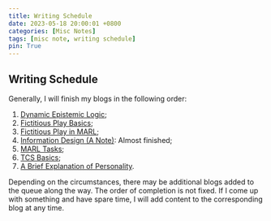 ```yaml
---
title: Writing Schedule
date: 2023-05-18 20:00:01 +0800
categories: [Misc Notes]
tags: [misc note, writing schedule]
pin: True
---
```


## Writing Schedule

Generally, I will finish my blogs in the following order: 
1. [Dynamic Epistemic Logic](https://yuelin301.github.io/posts/Dynamic-Epistemic-Logic/);
2. [Fictitious Play Basics](https://yuelin301.github.io/posts/Fictitious-Play-Basics/);
3. [Fictitious Play in MARL](https://yuelin301.github.io/posts/Fictitious-Play-MARL/);
4. [Information Design (A Note)](https://yuelin301.github.io/posts/Information-Design/): Almost finished;
5. [MARL Tasks](https://yuelin301.github.io/posts/MARL-Tasks/);
6. [TCS Basics](https://yuelin301.github.io/posts/TCS-Basics/);
7. [A Brief Explanation of Personality](https://yuelin301.github.io/posts/personality/).

Depending on the circumstances, there may be additional blogs added to the queue along the way. 
The order of completion is not fixed.
If I come up with something and have spare time, I will add content to the corresponding blog at any time.